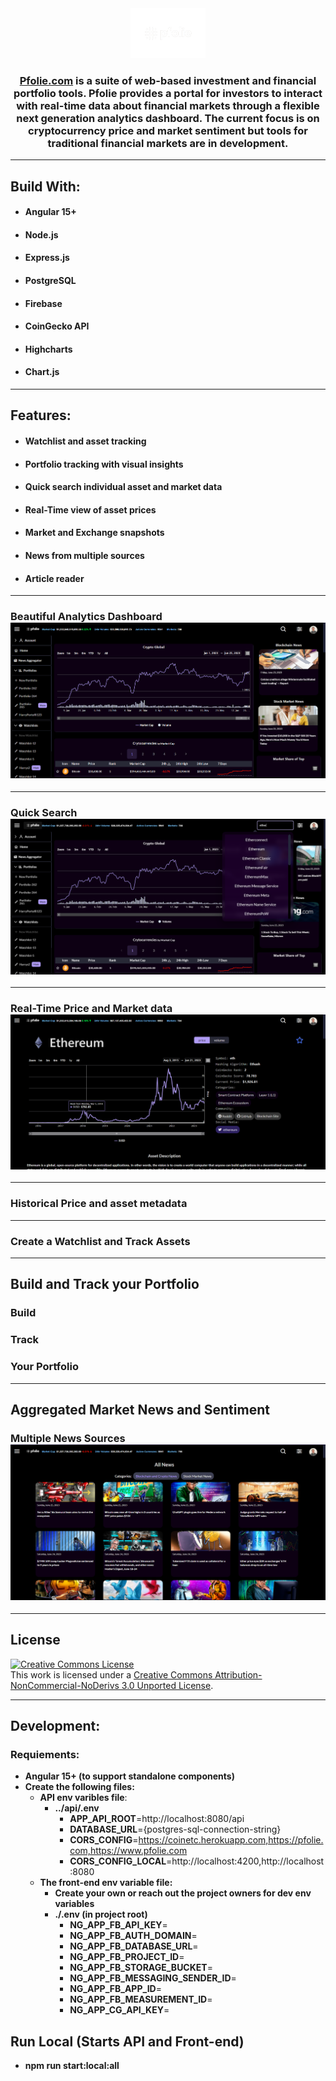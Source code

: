
<div align="center">
  <a href="https://github.com/harrydulaney/pfolie">
    <img src="img/pfolie-logo-1-white.png" alt="Logo" width="120" height="80">
  </a>
</div>
<div align="center">

### **[Pfolie.com](https://pfolie.com) is a suite of web-based investment and financial portfolio tools. Pfolie provides a portal for investors to interact with real-time data about financial markets through a flexible next generation analytics dashboard. The current focus is on cryptocurrency price and market sentiment but tools for traditional financial markets are in development.**

</div>

----
## **Build With:**
- #### Angular 15+
- #### Node.js
- #### Express.js
- #### PostgreSQL
- #### Firebase
- #### CoinGecko API
- #### Highcharts
- #### Chart.js
____
## **Features:**
 - #### Watchlist and asset tracking
 - #### Portfolio tracking with visual insights 
 - #### Quick search individual asset and market data
 - #### Real-Time view of asset prices
 - #### Market and Exchange snapshots
 - #### News from multiple sources
 - #### Article reader
____
### **Beautiful Analytics Dashboard** ![](.attachments/images/readme-pic-1.png)
----
### **Quick Search** ![](.attachments/images/readme-pic-quick-search.png)

----
### **Real-Time Price and Market data** ![](.attachments/images/readme-pic-3.png)
----
### **Historical Price and asset metadata**
----

### **Create a Watchlist and Track Assets**
----
 ## **Build and Track your Portfolio** 
 ### **Build** 
### **Track**

### **Your Portfolio** 

----

## Aggregated Market News and Sentiment
### Multiple News Sources ![](.attachments/images/readme-news.png)
----
## License

<a rel="license" href="http://creativecommons.org/licenses/by-nc-nd/3.0/"><img alt="Creative Commons License" style="border-width:0" src="https://i.creativecommons.org/l/by-nc-nd/3.0/88x31.png" /></a><br />This work is licensed under a <a rel="license" href="http://creativecommons.org/licenses/by-nc-nd/3.0/">Creative Commons Attribution-NonCommercial-NoDerivs 3.0 Unported License</a>.

----

## **Development**:
### **Requiements**:
- **Angular 15+ (to support standalone components)**
- **Create the following files:**
  - **API env varibles file**:
    - **../api/.env**
      - **APP_API_ROOT**=http://localhost:8080/api
      - **DATABASE_URL**={postgres-sql-connection-string}
      - **CORS_CONFIG**=https://coinetc.herokuapp.com,https://pfolie.com,https://www.pfolie.com
      - **CORS_CONFIG_LOCAL**=http://localhost:4200,http://localhost:8080
  - **The front-end env variable file:** 
    - **Create your own or reach out the project owners for dev env variables**
    - **./.env (in project root)**
      - **NG_APP_FB_API_KEY**=
      - **NG_APP_FB_AUTH_DOMAIN**=
      - **NG_APP_FB_DATABASE_URL**=
      - **NG_APP_FB_PROJECT_ID**=
      - **NG_APP_FB_STORAGE_BUCKET**=
      - **NG_APP_FB_MESSAGING_SENDER_ID**=
      - **NG_APP_FB_APP_ID**=
      - **NG_APP_FB_MEASUREMENT_ID**=
      - **NG_APP_CG_API_KEY**=
## **Run Local (Starts API and Front-end)**
 - **npm run start:local:all**


